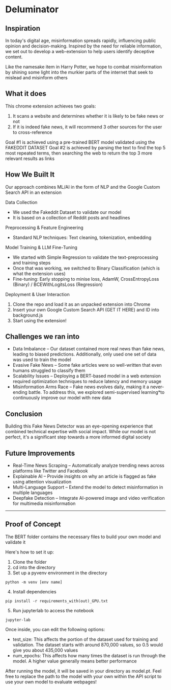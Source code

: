 # Deluminator

## Inspiration  
In today's digital age, misinformation spreads rapidly, influencing public opinion and decision-making. Inspired by the need for reliable information, we set out to develop a web-extension to help users identify deceptive content.   

Like the namesake item in Harry Potter, we hope to combat misinformation by shining some light into the murkier parts of the internet that seek to mislead and misinform others

## What it does
This chrome extension achieves two goals:
1. It scans a website and determines whether it is likely to be fake news or not
2. If it is indeed fake news, it will recommend 3 other sources for the user to cross-reference

Goal #1 is achieved using a pre-trained BERT model validated using the FAKEDDIT DATASET
Goal #2 is achieved by parsing the text to find the top 5 most repeated terms, then searching the web to return the top 3 more relevant results as links

##  How We Built It  
Our approach combines ML/AI in the form of NLP and the Google Custom Search API in an extension  

Data Collection 
 - We used the Fakeddit Dataset to validate our model
 - It is based on a collection of Reddit posts and headlines

Preprocessing & Feature Engineering 
- Standard NLP techniques: Text cleaning, tokenization, embedding  

Model Training & LLM Fine-Tuning  
- We started with Simple Regression to validate the text-preprocessing and training steps  
- Once that was working, we switched to Binary Classification (which is what the extension uses)
- Fine-tuning: Early stopping to minise loss, AdamW, CrossEntropyLoss (Binary) / BCEWithLogitsLoss (Regression)

Deployment & User Interaction  
1. Clone the repo and load it as an unpacked extension into Chrome
2. Insert your own Google Custom Search API (GET IT HERE) and ID into background.js
3. Start using the extension! 

## Challenges we ran into
- Data Imbalance – Our dataset contained more real news than fake news, leading to biased predictions. Additionally, only used one set of data was used to train the model
- Evasive Fake News – Some fake articles were so well-written that even humans struggled to classify them 
- Scalability Issues – Deploying a BERT-based model in a web extension required optimization techniques to reduce latency and memory usage 
- Misinformation Arms Race – Fake news evolves daily, making it a never-ending battle. To address this, we explored semi-supervised learning*to continuously improve our model with new data

## Conclusion  
Building this Fake News Detector was an eye-opening experience that combined technical expertise with social impact. While our model is not perfect, it's a significant step towards a more informed digital society  

## Future Improvements  
- Real-Time News Scraping – Automatically analyze trending news across platforms like Twitter and Facebook  
- Explainable AI – Provide insights on why an article is flagged as fake using attention visualization  
- Multi-Language Support – Extend the model to detect misinformation in multiple languages  
- Deepfake Detection – Integrate AI-powered image and video verification for multimedia misinformation

---

## Proof of Concept
The BERT folder contains the necessary files to build your own model and validate it  

Here's how to set it up:
1. Clone the folder
2. cd into the directory
3. Set up a pyvenv environment in the directory
```
python -m venv [env name]
```
4. Install dependencies 
```
pip install -r requirements_with(out)_GPU.txt
```
5. Run jupyterlab to access the notebook
```
jupyter-lab
```

Once inside, you can edit the following options:
- test_size: This affects the portion of the dataset used for training and validation. The dataset starts with around 870,000 values, so 0.5 would give you about 435,000 values
- num_epochs: This affects how many times the dataset is run through the model. A higher value generally means better performance

After running the model, it will be saved in your directory as model.pt. Feel free to replace the path to the model with your own within the API script to use your own model to evaluate webpages!
